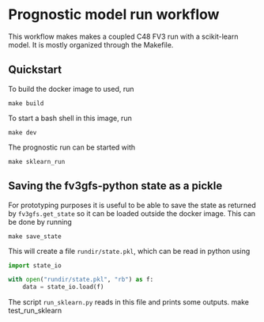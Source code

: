 Prognostic model run workflow
=============================

This workflow makes makes a coupled C48 FV3 run with a scikit-learn model.
It is mostly organized through the Makefile.

Quickstart
----------

To build the docker image to used, run

	make build

To start a bash shell in this image, run

	make dev

The prognostic run can be started with 

	make sklearn_run

Saving the fv3gfs-python state as a pickle
------------------------------------------

For prototyping purposes it is useful to be able to save the state as returned
by `fv3gfs.get_state` so it can be loaded outside the docker image. This can be
done by running

	make save_state

This will create a file `rundir/state.pkl`, which can be read in python using 
	
```python
import state_io

with open("rundir/state.pkl", "rb") as f:
    data = state_io.load(f)
```

The script `run_sklearn.py` reads in this file and prints some outputs.
    make test_run_sklearn
